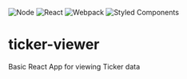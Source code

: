 ![Node](https://img.shields.io/badge/node-v13.9.0-brightgreen)
![React](https://img.shields.io/badge/react-v16.12.0-blue)
![Webpack](https://img.shields.io/badge/webpack-v4.41.6-green)
![Styled Components](https://img.shields.io/badge/styled--components-v4.4.1-orange)

# ticker-viewer 
Basic React App for viewing Ticker data
